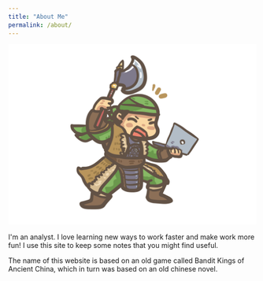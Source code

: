 ```yaml
---
title: "About Me"
permalink: /about/
---
```


![alt text](/assets/images/bandit.png "me")

I'm an analyst. I love learning new ways to work faster and make work more fun! I use this site to keep some notes that you might find useful.

The name of this website is based on an old game called Bandit Kings of Ancient China, which in turn was based on an old chinese novel.